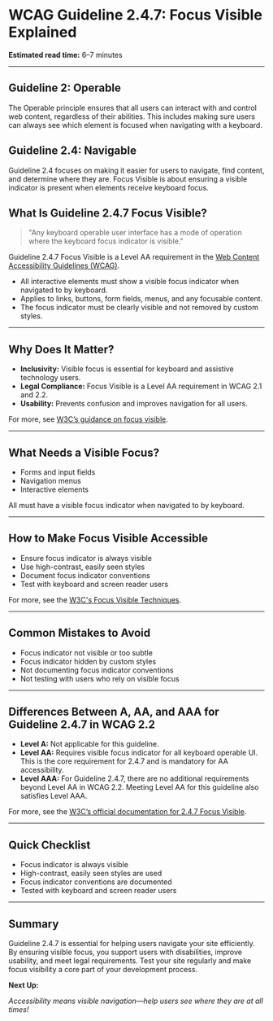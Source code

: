 <!--
title: WCAG Guideline 2.4.7: Focus Visible Explained
series: Making the Web Accessible for All
description: A practical guide to WCAG Guideline 2.4.7 (Focus Visible)—what it means, why it matters, and how to ensure keyboard focus is always visible.
keywords: wcag 2.4.7, focus visible, keyboard navigation, accessibility, web standards, digital inclusion
image: WCAG-Series-2-4-7.png
imageAlt: Blue text on yellow background saying, "Web Content Accessibiilty Guiedlines (WCAG) 2.4.7 Explained, Focus Visible"
published: true
date: 2025-07-03
-->

# **WCAG Guideline 2.4.7: Focus Visible Explained**

**Estimated read time:** 6–7 minutes

---

## **Guideline 2: Operable**

The Operable principle ensures that all users can interact with and control web content, regardless of their abilities. This includes making sure users can always see which element is focused when navigating with a keyboard.

## **Guideline 2.4: Navigable**

Guideline 2.4 focuses on making it easier for users to navigate, find content, and determine where they are. Focus Visible is about ensuring a visible indicator is present when elements receive keyboard focus.

## **What Is Guideline 2.4.7 Focus Visible?**

<!-- [Illustration: User tabbing through a web page with a visible focus indicator] -->

> "Any keyboard operable user interface has a mode of operation where the keyboard focus indicator is visible."

Guideline 2.4.7 Focus Visible is a Level AA requirement in the [Web Content Accessibility Guidelines (WCAG)](https://www.w3.org/WAI/WCAG22/quickref/#focus-visible).

- All interactive elements must show a visible focus indicator when navigated to by keyboard.
- Applies to links, buttons, form fields, menus, and any focusable content.
- The focus indicator must be clearly visible and not removed by custom styles.

---

## **Why Does It Matter?**

<!-- [Infographic: Focus indicator, keyboard user, and highlighted element] -->

- **Inclusivity:** Visible focus is essential for keyboard and assistive technology users.
- **Legal Compliance:** Focus Visible is a Level AA requirement in WCAG 2.1 and 2.2.
- **Usability:** Prevents confusion and improves navigation for all users.

For more, see [W3C’s guidance on focus visible](https://www.w3.org/WAI/WCAG22/Understanding/focus-visible.html).

---

## **What Needs a Visible Focus?**

<!-- [Grid: Forms, navigation, interactive elements, all with focus icons] -->

- Forms and input fields
- Navigation menus
- Interactive elements

All must have a visible focus indicator when navigated to by keyboard.

---

## **How to Make Focus Visible Accessible**

<!-- [Side-by-side code snippets: Visible focus, no focus]
[Example: Settings panel for focus indicator] -->

- Ensure focus indicator is always visible
- Use high-contrast, easily seen styles
- Document focus indicator conventions
- Test with keyboard and screen reader users

For more, see the [W3C's Focus Visible Techniques](https://www.w3.org/WAI/WCAG22/Techniques/css/C15).

---

## **Common Mistakes to Avoid**

<!-- [Do/Don't graphic: Left side with visible focus, right side with no focus] -->

- Focus indicator not visible or too subtle
- Focus indicator hidden by custom styles
- Not documenting focus indicator conventions
- Not testing with users who rely on visible focus

---

## **Differences Between A, AA, and AAA for Guideline 2.4.7 in WCAG 2.2**

<!-- [Infographic: Three columns labeled A, AA, AAA with example requirements for each] -->

- **Level A:** Not applicable for this guideline.
- **Level AA:** Requires visible focus indicator for all keyboard operable UI. This is the core requirement for 2.4.7 and is mandatory for AA accessibility.
- **Level AAA:** For Guideline 2.4.7, there are no additional requirements beyond Level AA in WCAG 2.2. Meeting Level AA for this guideline also satisfies Level AAA.

For more, see the [W3C’s official documentation for 2.4.7 Focus Visible](https://www.w3.org/WAI/WCAG22/Understanding/focus-visible.html).

---

## **Quick Checklist**

<!-- [Checklist graphic: Icons for each item (focus, indicator, navigation, etc.)] -->

- Focus indicator is always visible
- High-contrast, easily seen styles are used
- Focus indicator conventions are documented
- Tested with keyboard and screen reader users

---

## **Summary**

<!-- [Illustration: User tabbing through a web page with a visible focus indicator] -->

Guideline 2.4.7 is essential for helping users navigate your site efficiently. By ensuring visible focus, you support users with disabilities, improve usability, and meet legal requirements. Test your site regularly and make focus visibility a core part of your development process.

**Next Up:**

<!-- No further guideline, so no next up link -->

*Accessibility means visible navigation—help users see where they are at all times!*
